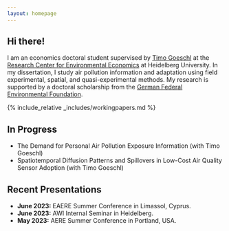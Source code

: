 ```yaml
---
layout: homepage
---
```


## Hi there!

I am an economics doctoral student supervised by [Timo Goeschl](https://www.awi.uni-heidelberg.de/en/node/270) at the [Research Center for Environmental Economics](https://www.awi.uni-heidelberg.de/en/research/environmental-economics) at Heidelberg University. In my dissertation, I study air pollution information and adaptation using field experimental, spatial, and quasi-experimental methods. My research is supported by a doctoral scholarship from the [German Federal Environmental Foundation](https://www.dbu.de/en/). 

{% include_relative _includes/workingpapers.md %}

## In Progress

- The Demand for Personal Air Pollution Exposure Information (with Timo Goeschl)
- Spatiotemporal Diffusion Patterns and Spillovers in Low-Cost Air Quality Sensor Adoption (with Timo Goeschl)

## Recent Presentations

- **June 2023:** EAERE Summer Conference in Limassol, Cyprus.
- **June 2023:** AWI Internal Seminar in Heidelberg. 
- **May 2023:** AERE Summer Conference in Portland, USA.
